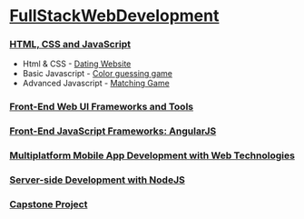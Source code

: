 # [FullStackWebDevelopment](https://www.coursera.org/specializations/full-stack "Go to specialization")

### [HTML, CSS and JavaScript](https://www.coursera.org/learn/html-css-javascript "Go to class")

* Html & CSS - [Dating Website](http://alevincenzi.github.io/FullStackWebDevelopment/01_HTML_CSS_JS/W1_Part3.html)
* Basic Javascript - [Color guessing game](http://alevincenzi.github.io/FullStackWebDevelopment/01_HTML_CSS_JS/W2_Part2.html)
* Advanced Javascript - [Matching Game](http://alevincenzi.github.io/FullStackWebDevelopment/01_HTML_CSS_JS/W3_Part4.html)

### [Front-End Web UI Frameworks and Tools](https://www.coursera.org/learn/web-frameworks "Go to class")

### [Front-End JavaScript Frameworks: AngularJS](https://www.coursera.org/learn/angular-js "Go to class")

### [Multiplatform Mobile App Development with Web Technologies](https://www.coursera.org/learn/hybrid-mobile-development "Go to class")

### [Server-side Development with NodeJS](https://www.coursera.org/learn/server-side-development "Go to class")

### [Capstone Project](https://www.coursera.org/learn/capstone-project "Go to class")
